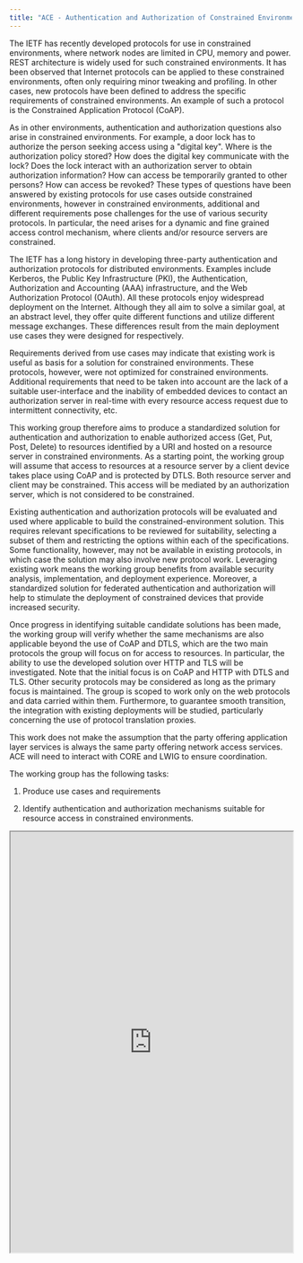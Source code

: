 ```yaml
---
title: "ACE - Authentication and Authorization of Constrained Environments"
---
```


The IETF has recently developed protocols for use in constrained
environments, where network nodes are limited in CPU, memory and power. 
REST architecture is widely used for such constrained environments.
It has been observed that Internet protocols can be applied to these
constrained environments, often only requiring minor tweaking and
profiling. In other cases, new protocols have been defined to address
the specific requirements of constrained environments. An example of
such a protocol is the Constrained Application Protocol (CoAP).

As in other environments, authentication and authorization questions
also arise in constrained environments. For example, a door lock has to
authorize the person seeking access using a "digital key". Where is the
authorization policy stored? How does the digital key communicate with
the lock? Does the lock interact with an authorization server to obtain
authorization information? How can access be temporarily granted to
other persons? How can access be revoked? These types of questions have
been answered by existing protocols for use cases outside constrained
environments, however in constrained environments, additional and
different requirements pose challenges for the use of various security
protocols. In particular, the need arises for a dynamic and fine grained
access control mechanism, where clients and/or resource servers are
constrained.

The IETF has a long history in developing three-party authentication and
authorization protocols for distributed environments. Examples include
Kerberos, the Public Key Infrastructure (PKI), the Authentication,
Authorization and Accounting (AAA) infrastructure, and the Web
Authorization Protocol (OAuth). All these protocols enjoy widespread
deployment on the Internet. Although they all aim to solve a similar
goal, at an abstract level, they offer quite different functions and
utilize different message exchanges. These differences result from the
main deployment use cases they were designed for respectively.

Requirements derived from use cases may indicate that existing work is
useful as basis for a solution for constrained environments. These 
protocols, however, were not optimized for constrained environments. 
Additional requirements that need to be taken into account are the lack 
of a suitable user-interface and the inability of embedded devices to 
contact an authorization server in real-time with every resource access 
request due to intermittent connectivity, etc.

This working group therefore aims to produce a standardized solution for
authentication and authorization to enable authorized access (Get, Put,
Post, Delete) to resources identified by a URI and hosted on a resource
server in constrained environments. As a starting point, the working
group will assume that access to resources at a resource server by a
client device takes place using CoAP and is protected by DTLS. Both
resource server and client may be constrained. This access will be
mediated by an authorization server, which is not considered to be
constrained.

Existing authentication and authorization protocols will be evaluated 
and used where applicable to build the constrained-environment solution. 
This requires relevant specifications to be reviewed for suitability, 
selecting a subset of them and restricting the options within each of 
the specifications. Some functionality, however, may not be available in
existing protocols, in which case the solution may also involve new
protocol work. Leveraging existing work means the working group benefits
from available security analysis, implementation, and deployment
experience. Moreover, a standardized solution for federated
authentication and authorization will help to stimulate the deployment
of constrained devices that provide increased security.

Once progress in identifying suitable candidate solutions has been made,
the working group will verify whether the same mechanisms are also
applicable beyond the use of CoAP and DTLS, which are the two main
protocols the group will focus on for access to resources. In 
particular, the ability to use the developed solution over HTTP and TLS
will be investigated. Note that the initial focus is on CoAP and HTTP 
with DTLS and TLS. Other security protocols may be considered as long as 
the primary focus is maintained. The group is scoped to work only on the 
web protocols and data carried within them. Furthermore, to guarantee 
smooth transition, the integration with existing deployments will be 
studied, particularly concerning the use of protocol translation 
proxies.

This work does not make the assumption that the party offering
application layer services is always the same party offering network
access services. ACE will need to interact with CORE and LWIG to
ensure coordination.

The working group has the following tasks:

1) Produce use cases and requirements

2) Identify authentication and authorization mechanisms suitable for
resource access in constrained environments.

<iframe height="750" width="100%" src="https://ewelton.github.io/ktest/wiki.html#ACE%20-%20Authentication%20and%20Authorization%20of%20Constrained%20Environments"></iframe>
